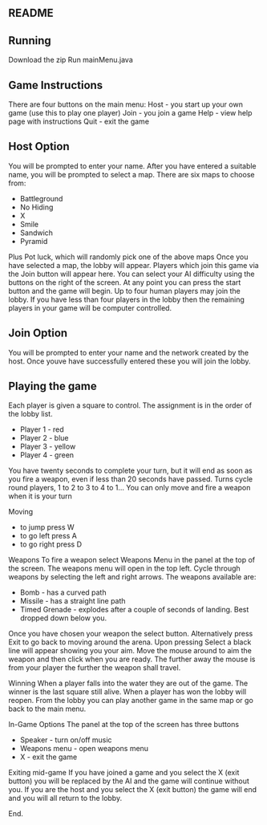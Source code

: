 README
------

Running
------------------------
Download the zip
Run mainMenu.java

Game Instructions
-------------------
There are four buttons on the main menu:
Host - you start up your own game (use this to play one player)
Join - you join a game
Help - view help page with instructions
Quit - exit the game

Host Option
---------
You will be prompted to enter your name.
After you have entered a suitable name, you will be prompted to select a map.
There are six maps to choose from:
- Battleground
- No Hiding
- X
- Smile
- Sandwich
- Pyramid

Plus Pot luck, which will randomly pick one of the above maps
Once you have selected a map, the lobby will appear.
Players which join this game via the Join button will appear here.
You can select your AI difficulty using the buttons on the right of the screen.
At any point you can press the start button and the game will begin.
Up to four human players may join the lobby.
If you have less than four players in the lobby then the remaining players 
in your  game will be computer controlled.

Join Option
------------
You will be prompted to enter your name and the network created by the host.
Once youve have successfully entered these you will join the lobby.

Playing the game
---------------
Each player is given a square to control. The assignment is in the order of the lobby list.
- Player 1 - red
- Player 2 - blue
- Player 3 - yellow
- Player 4 - green

You have twenty seconds to complete your turn, but it will 
end as soon as you fire a weapon, 
even if less than 20 seconds have passed.
Turns cycle round players, 1 to 2 to 3 to 4 to 1...
You can only move and fire a weapon when it is your turn

Moving
- to jump press W
- to go left press A
- to go right press D

Weapons
To fire a weapon select Weapons Menu in the panel at the top of the screen.
The weapons menu will open in the top left.
Cycle through weapons by selecting the left and right arrows.
The weapons available are:
 - Bomb - has a curved path
 - Missile - has a straight line path
 - Timed Grenade - explodes after a couple of seconds of landing. Best dropped down below you.

Once you have chosen your weapon the select button.
Alternatively press Exit to go back to moving around the arena.
Upon pressing Select a black line will appear showing you your aim.
Move the mouse around to aim the weapon and then click when you are ready.
The further away the mouse is from your player the further the weapon shall travel.

Winning
When a player falls into the water they are out of the game.
The winner is the last square still alive.
When a player has won the lobby will reopen.
From the lobby you can play another game in the same map or go back to the main menu.

In-Game Options
The panel at the top of the screen has three buttons
- Speaker - turn on/off music
- Weapons menu - open weapons menu
- X - exit the game

Exiting mid-game
If you have joined a game and you select the X (exit button) you will
be replaced by the AI and the game will continue without you.
If you are the host and you select the X (exit button) the game will end 
and you will all return to the lobby.

End.